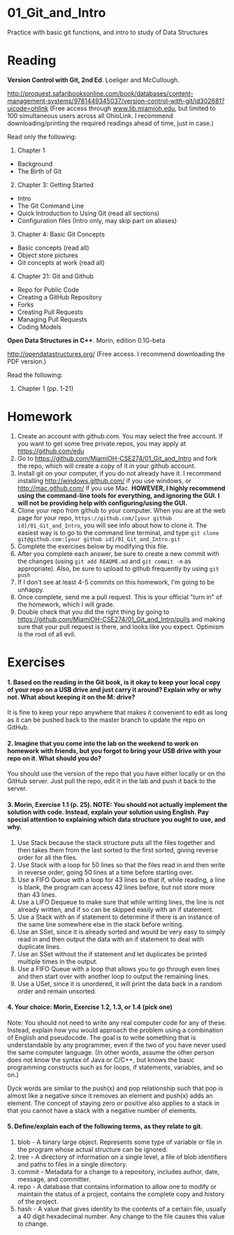 01_Git_and_Intro
================

Practice with basic git functions, and intro to study of Data Structures

Reading
=======

**Version Control with Git, 2nd Ed**. Loeliger and McCullough. 

http://proquest.safaribooksonline.com/book/databases/content-management-systems/9781449345037/version-control-with-git/id302681?uicode=ohlink (Free access through www.lib.miamioh.edu, but limited to 100 simultaneous users across all OhioLink. I recommend downloading/printing the required readings ahead of time, just in case.)

Read only the following:

1. Chapter 1
  * Background
  * The Birth of Git
2. Chapter 3: Getting Started
  * Intro
  * The Git Command Line
  * Quick Introduction to Using Git (read all sections)
  * Configuration files (Intro only, may skip part on aliases)
3. Chapter 4: Basic Git Concepts
  * Basic concepts (read all)
  * Object store pictures
  * Git concepts at work (read all)
4. Chapter 21: Git and Github
  * Repo for Public Code
  * Creating a GitHub Repository
  * Forks
  * Creating Pull Requests
  * Managing Pull Requests
  * Coding Models

**Open Data Structures in C++**. Morin, edition 0.1G-beta

http://opendatastructures.org/ (Free access. I recommend downloading the PDF version.)

Read the following:

1. Chapter 1 (pp. 1-21)

Homework
========

1. Create an account with github.com. You may select the free account. If you want to get some free private repos, you may apply at https://github.com/edu
2. Go to https://github.com/MiamiOH-CSE274/01_Git_and_Intro and fork the repo, which will create a copy of it in your github account.
3. Install git on your computer, if you do not already have it. I recommend installing http://windows.github.com/ if you use windows, or http://mac.github.com/ if you use Mac. **HOWEVER, I highly recommend using the command-line tools for everything, and ignoring the GUI. I will not be providing help with configuring/using the GUI.**
4. Clone your repo from github to your computer. When you are at the web page for your repo, `https://github.com/[your github id]/01_Git_and_Intro`, you will see info about how to clone it. The easiest way is to go to the command line terminal, and type `git clone git@github.com:[your github id]/01_Git_and_Intro.git`
6. Complete the exercises below by modifying this file.
7. After you complete each answer, be sure to create a new commit with the changes (using `git add README.md` and `git commit -m` as appropriate). Also, be sure to upload to github frequently by using `git push`
8. If I don't see at least 4-5 commits on this homework, I'm going to be unhappy.
9. Once complete, send me a pull request. This is your official "turn in" of the homework, which I will grade.
10. Double check that you did the right thing by going to https://github.com/MiamiOH-CSE274/01_Git_and_Intro/pulls and making sure that your pull request is there, and looks like you expect. Optimism is the root of all evil.

Exercises
=========

#### 1. Based on the reading in the Git book, is it okay to keep your local copy of your repo on a USB drive and just carry it around? Explain why or why not. What about keeping it on the M: drive?

It is fine to keep your repo anywhere that makes it convenient to edit as long as it can be pushed back to the master branch to update the repo on GitHub.

#### 2. Imagine that you come into the lab on the weekend to work on homework with friends, but you forgot to bring your USB drive with your repo on it. What should you do?

You should use the version of the repo that you have either locally or on the GitHub server. Just pull the repo, edit it in the lab and push it back to the server.

#### 3. Morin, Exercise 1.1 (p. 25). NOTE: You should not actually implement the solution with code. Instead, explain your solution using English. Pay special attention to explaining which data structure you ought to use, and why.

1. Use Stack because the stack structure puts all the files together and then takes them from the last sorted to the first sorted, giving reverse order for all the files.
2. Use Stack with a loop for 50 lines so that the files read in and then write in reverse order, going 50 lines at a time before starting over.
3. Use a FIFO Queue with a loop for 43 lines so that if, while reading, a line is blank, the program can access 42 lines before, but not store more than 43 lines.
4. Use a LIFO Dequeue to make sure that while writing lines, the line is not already written, and if so can be skipped easily with an if statement.
5. Use a Stack with an if statement to determine if there is an instance of the same line somewhere else in the stack before writing.
6. Use an SSet, since it is already sorted and would be very easy to simply read in and then output the data with an if statement to deal with duplicate lines.
7. Use an SSet without the if statement and let duplicates be printed multiple times in the output.
8. Use a FIFO Queue with a loop that allows you to go through even lines and then start over with another loop to output the remaining lines.
9. Use a USet, since it is unordered, it will print the data back in a random order and remain unsorted.

#### 4. Your choice: Morin, Exercise 1.2, 1.3, or 1.4 (pick one)

Note: You should not need to write any real computer code for any of these. Instead, explain how you would approach the problem using a combination of English and pseudocode. The goal is to write something that is understandable by any programmer, even if the two of you have never used the same computer language. (In other words, assume the other person does not know the syntax of Java or C/C++, but knows the basic programming constructs such as for loops, if statements, variables, and so on.)

Dyck words are similar to the push(x) and pop relationship such that pop is almost like a negative since it removes an element and push(x) adds an element. The concept of staying zero or positive also applies to a stack in that you cannot have a stack with a negative number of elements.

#### 5. Define/explain each of the following terms, as they relate to git.

1. blob - A binary large object. Represents some type of variable or file in the program whose actual structure can be ignored.
2. tree - A directory of information on a single level, a file of blob identifiers and paths to files in a single directory.
3. commit - Metadata for a change to a repository, includes author, date, message, and committer.
4. repo - A database that contains information to allow one to modify or maintain the status of a project, contains the complete copy and history of the project.
5. hash - A value that gives identity to the contents of a certain file, usually a 40 digit hexadecimal number. Any change  to the file causes this value to change.
